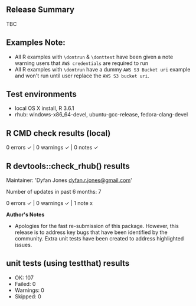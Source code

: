 ## Release Summary
TBC

## Examples Note:
* All R examples with `\dontrun` & `\donttest` have been given a note warning users that `AWS credentials` are required to run
* All R examples with `\dontrun` have a dummy `AWS S3 Bucket uri` example and won't run until user replace the `AWS S3 bucket uri`.

## Test environments
* local OS X install, R 3.6.1
* rhub: windows-x86_64-devel, ubuntu-gcc-release, fedora-clang-devel

## R CMD check results (local)
0 errors ✓ | 0 warnings ✓ | 0 notes ✓

## R devtools::check_rhub() results
  Maintainer: 'Dyfan Jones <dyfan.r.jones@gmail.com>'
  
  Number of updates in past 6 months: 7

0 errors ✓ | 0 warnings ✓ | 1 note x

**Author's Notes**
* Apologies for the fast re-submission of this package. However, this release is to address key bugs that have been identified by the community. Extra unit tests have been created to address highlighted issues.

## unit tests (using testthat) results
* OK:       107
* Failed:   0
* Warnings: 0
* Skipped:  0